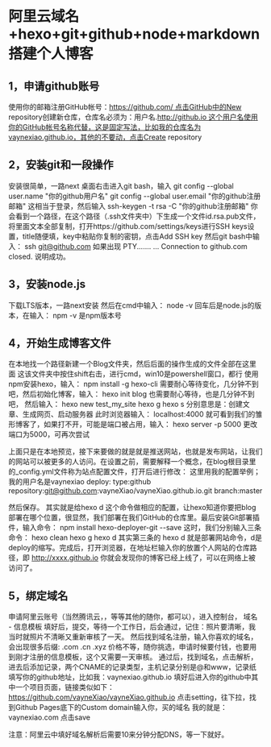 # 阿里云域名+hexo+git+github+node+markdown搭建个人博客

## 1，申请github账号
使用你的邮箱注册GitHub帐号：https://github.com/ 点击GitHub中的New repository创建新仓库，仓库名必须为：用户名.http://github.io 这个用户名使用你的GitHub帐号名称代替，这是固定写法，比如我的仓库名为vaynexiao.github.io，其他的不要动，点击Create repository

## 2，安装git和一段操作
安装很简单，一路next
桌面右击进入git bash，输入
git config --global user.name "你的github用户名"
git config --global user.email "你的github注册邮箱"
这相当于登录，然后输入
ssh-keygen -t rsa -C "你的github注册邮箱"
你会看到一个路径，在这个路径（.ssh文件夹中）下生成一个文件id.rsa.pub文件，将里面文本全部复制，打开https://github.com/settings/keys进行SSH keys设置，title随便填，key中粘贴你复制的密钥，点击Add SSH key
然后git bash中输入：
ssh git@github.com
如果出现
PTY.......
...
Connection to github.com closed.
说明成功。

## 3，安装node.js
下载LTS版本，一路next安装
然后在cmd中输入：
node -v
回车后是node.js的版本，在输入：
npm -v
是npm版本号

## 4，开始生成博客文件
在本地找一个路径新建一个Blog文件夹，然后后面的操作生成的文件全部在这里面
这该文件夹中按住shift右击，进行cmd，win10是powershell窗口，都行
使用npm安装hexo，输入：
npm install -g hexo-cli
需要耐心等待变化，几分钟不到吧，然后初始化博客，输入：
hexo init blog
也需要耐心等待，也是几分钟不到吧，
然后输入：
hexo new test_my_site
hexo g
hexo s
分别意思是：创建文章、生成网页、启动服务器
此时浏览器输入：
localhost:4000
就可看到我们的雏形博客了，如果打不开，可能是端口被占用，输入：
hexo server -p 5000 
更改端口为5000，可再次尝试

上面只是在本地预览，接下来要做的就是就是推送网站，也就是发布网站，让我们的网站可以被更多的人访问。在设置之前，需要解释一个概念，在blog根目录里的_config.yml文件称为站点配置文件，打开后进行修改：
这里用我的配置举例；我的用户名是vaynexiao
deploy:
  type:github
  repository:git@github.com:vayneXiao/vayneXiao.github.io.git
  branch:master

然后保存。 其实就是给hexo d 这个命令做相应的配置，让hexo知道你要把blog部署在哪个位置，很显然，我们部署在我们GitHub的仓库里。最后安装Git部署插件，输入命令：
npm install hexo-deployer-git --save
这时，我们分别输入三条命令：
hexo clean 
hexo g 
hexo d
其实第三条的 hexo d 就是部署网站命令，d是deploy的缩写。完成后，打开浏览器，在地址栏输入你的放置个人网站的仓库路径，即 http://xxxx.github.io
你就会发现你的博客已经上线了，可以在网络上被访问了。

## 5，绑定域名
申请阿里云账号（当然腾讯云，，等等其他的随你，都可以），进入控制台，
域名 - 信息模板
填好后，提交，等待一个工作日，后会通过，记住：照片要清晰，我当时就照片不清晰又重新审核了一天。
然后找到域名注册，输入你喜欢的域名，会出现很多后缀:
.com .cn .xyz
价格不等，随你挑选，申请时候要付钱，也要用到刚才注册的信息模板，这个又需要一天审核。
通过后，找到域名，点击解析，进去后添加记录，两个CNAME的记录类型，主机记录分别是@和www，记录纸填写你的github地址，比如我：vaynexiao.github.io
填好后进入你的github中其中一个项目页面，链接类似如下：
https://github.com/vayneXiao/vayneXiao.github.io
点击setting，往下拉，找到Github Pages底下的Custom domain输入你，买的域名
我的就是：vaynexiao.com
点击save

注意：阿里云中填好域名解析后需要10来分钟分配DNS，等一下就好。

